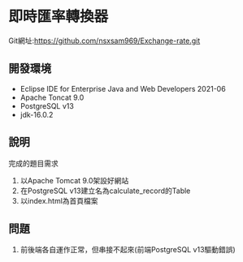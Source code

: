# 即時匯率轉換器

Git網址:https://github.com/nsxsam969/Exchange-rate.git

## 開發環境
* Eclipse IDE for Enterprise Java and Web Developers 2021-06
* Apache Toncat 9.0
* PostgreSQL v13
* jdk-16.0.2

## 說明
完成的題目需求
1. 以Apache Tomcat 9.0架設好網站
2. 在PostgreSQL v13建立名為calculate_record的Table
3. 以index.html為首頁檔案

## 問題
1. 前後端各自運作正常，但串接不起來(前端PostgreSQL v13驅動錯誤)
